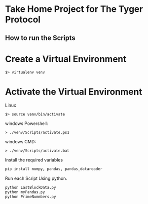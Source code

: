 # Take Home Project for The Tyger Protocol

## How to run the Scripts

# Create a Virtual Environment

```
$> virtualenv venv
```

# Activate the Virtual Environment
Linux
```
$> source venv/bin/activate
```

windows Powershell:

```
> ./venv/Scripts/activate.ps1
```

windows CMD:

```
> ./venv/Scripts/activate.bat
```

Install the required variables


```bash
pip install numpy, pandas, pandas_datareader
```

Run each Script Using python.
```bash
python LastBlockData.py
python myPandas.py
python PrimeNummbers.py
```
